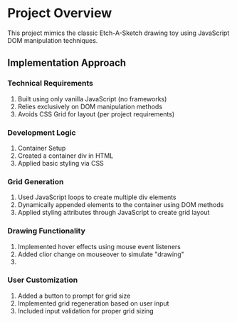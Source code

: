 <h1>Project Overview</h1>
<p>This project mimics the classic Etch-A-Sketch drawing toy using JavaScript DOM manipulation techniques.</p>

<h2>Implementation Approach</h2>
<h3>Technical Requirements</h3>

<ol>
<li>Built using only vanilla JavaScript (no frameworks)</li>
<li>Relies exclusively on DOM manipulation methods</li>
<li>Avoids CSS Grid for layout (per project requirements)</li>
</ol>

<h3>Development Logic</h3>
<ol>
<li>Container Setup</li>
<li>Created a container div in HTML</li>
<li>Applied basic styling via CSS</li>
</ol>

<h3>Grid Generation</h3>
<ol>
<li>Used JavaScript loops to create multiple div elements</li>
<li>Dynamically appended elements to the container using DOM methods</li>
<li>Applied styling attributes through JavaScript to create grid layout</li>
</ol>

<h3>Drawing Functionality</h3>
<ol>
<li>Implemented hover effects using mouse event listeners</li>
<li>Added clior change on mouseover to simulate "drawing"</li>
<li></li>
</ol>

<h3>User Customization</h3>
<ol>
<li>Added a button to prompt for grid size</li>
<li>Implemented grid regeneration based on user input</li>
<li>Included input validation for proper grid sizing</li>
</ol>



